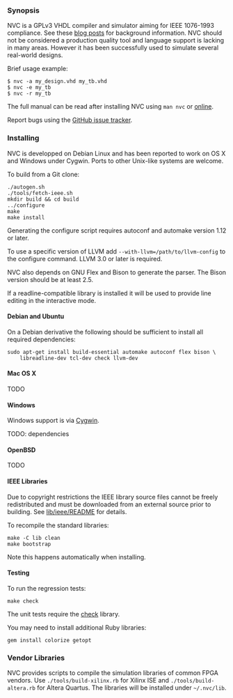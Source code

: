 ### Synopsis

NVC is a GPLv3 VHDL compiler and simulator aiming for IEEE 1076-1993 compliance. See
these [blog posts](http://www.doof.me.uk/category/vhdl/) for background
information. NVC should not be considered a production quality tool and language
support is lacking in many areas. However it has been successfully used to simulate
several real-world designs.

Brief usage example:

    $ nvc -a my_design.vhd my_tb.vhd
    $ nvc -e my_tb
    $ nvc -r my_tb

The full manual can be read after installing NVC using `man nvc` or
[online](nvc.1.md).

Report bugs using the [GitHub issue tracker](https://github.com/nickg/nvc/issues).

### Installing

NVC is developped on Debian Linux and has been reported to work on OS X
and Windows under Cygwin. Ports to other Unix-like systems are welcome.

To build from a Git clone:

    ./autogen.sh
    ./tools/fetch-ieee.sh
    mkdir build && cd build
    ../configure
    make
    make install

Generating the configure script requires autoconf and automake
version 1.12 or later.

To use a specific version of LLVM add `--with-llvm=/path/to/llvm-config`
to the configure command. LLVM 3.0 or later is required.

NVC also depends on GNU Flex and Bison to generate the parser. The Bison version
should be at least 2.5.

If a readline-compatible library is installed it will be used to provide
line editing in the interactive mode.

#### Debian and Ubuntu

On a Debian derivative the following should be sufficient to install all required
dependencies:

    sudo apt-get install build-essential automake autoconf flex bison \
        libreadline-dev tcl-dev check llvm-dev

#### Mac OS X

TODO

#### Windows

Windows support is via [Cygwin](http://www.cygwin.com/).

TODO: dependencies

#### OpenBSD

TODO

#### IEEE Libraries

Due to copyright restrictions the IEEE library source files cannot be freely
redistributed and must be downloaded from an external source prior to building. See
[lib/ieee/README](lib/ieee/README) for details.

To recompile the standard libraries:

    make -C lib clean
    make bootstrap

Note this happens automatically when installing.

#### Testing

To run the regression tests:

    make check

The unit tests require the [check](http://check.sourceforge.net) library.

You may need to install additional Ruby libraries:

    gem install colorize getopt

### Vendor Libraries

NVC provides scripts to compile the simulation libraries of common FPGA vendors. Use
`./tools/build-xilinx.rb` for Xilinx ISE and `./tools/build-altera.rb` for Altera
Quartus. The libraries will be installed under `~/.nvc/lib`.
